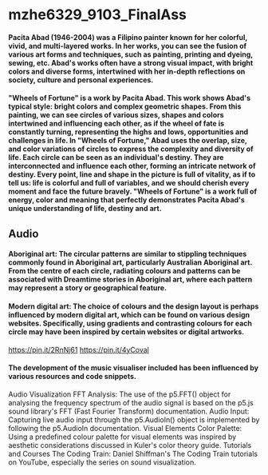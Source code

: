 # mzhe6329_9103_FinalAss


#### Pacita Abad (1946-2004) was a Filipino painter known for her colorful, vivid, and multi-layered works. In her works, you can see the fusion of various art forms and techniques, such as painting, printing and dyeing, sewing, etc. Abad's works often have a strong visual impact, with bright colors and diverse forms, intertwined with her in-depth reflections on society, culture and personal experiences.
#### "Wheels of Fortune" is a work by Pacita Abad. This work shows Abad's typical style: bright colors and complex geometric shapes. From this painting, we can see circles of various sizes, shapes and colors intertwined and influencing each other, as if the wheel of fate is constantly turning, representing the highs and lows, opportunities and challenges in life. In "Wheels of Fortune," Abad uses the overlap, size, and color variations of circles to express the complexity and diversity of life. Each circle can be seen as an individual's destiny. They are interconnected and influence each other, forming an intricate network of destiny. Every point, line and shape in the picture is full of vitality, as if to tell us: life is colorful and full of variables, and we should cherish every moment and face the future bravely. "Wheels of Fortune" is a work full of energy, color and meaning that perfectly demonstrates Pacita Abad's unique understanding of life, destiny and art.


## Audio

#### Aboriginal art: The circular patterns are similar to stippling techniques commonly found in Aboriginal art, particularly Australian Aboriginal art. From the centre of each circle, radiating colours and patterns can be associated with Dreamtime stories in Aboriginal art, where each pattern may represent a story or geographical feature.
#### Modern digital art: The choice of colours and the design layout is perhaps influenced by modern digital art, which can be found on various design websites. Specifically, using gradients and contrasting colours for each circle may have been inspired by certain websites or digital artworks.

https://pin.it/2RnNj61
https://pin.it/4yCoval

#### The development of the music visualiser included has been influenced by various resources and code snippets.

Audio Visualization
FFT Analysis: The use of the p5.FFT() object for analysing the frequency spectrum of the audio signal is based on the p5.js sound library's FFT (Fast Fourier Transform) documentation.
Audio Input: Capturing live audio input through the p5.AudioIn() object is implemented by following the p5.AudioIn documentation.
Visual Elements
Color Palette: Using a predefined colour palette for visual elements was inspired by aesthetic considerations discussed in Kuler's color theory guide.
Tutorials and Courses
The Coding Train: Daniel Shiffman's The Coding Train tutorials on YouTube, especially the series on sound visualization.

